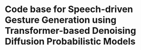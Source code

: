 # Code base for Speech-driven Gesture Generation using Transformer-based Denoising Diffusion Probabilistic Models
